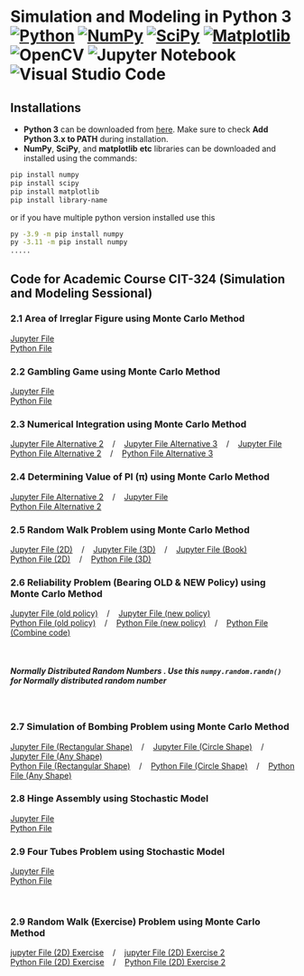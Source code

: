 # Simulation and Modeling in Python 3<br/>[![Python](https://img.shields.io/badge/python-3670A0?style=for-the-badge&logo=python&logoColor=ffdd54)](https://www.python.org/) [![NumPy](https://img.shields.io/badge/numpy-%23013243.svg?style=for-the-badge&logo=numpy&logoColor=white)](https://pypi.org/project/numpy/) [![SciPy](https://img.shields.io/badge/SciPy-%230C55A5.svg?style=for-the-badge&logo=scipy&logoColor=%white)](https://pypi.org/project/scipy/) [![Matplotlib](https://img.shields.io/badge/Matplotlib-%23ffffff.svg?style=for-the-badge&logo=Matplotlib&logoColor=black)](https://pypi.org/project/matplotlib/) ![OpenCV](https://img.shields.io/badge/opencv-%23white.svg?style=for-the-badge&logo=opencv&logoColor=white) ![Jupyter Notebook](https://img.shields.io/badge/jupyter-%23FA0F00.svg?style=for-the-badge&logo=jupyter&logoColor=white) ![Visual Studio Code](https://img.shields.io/badge/Visual%20Studio%20Code-0078d7.svg?style=for-the-badge&logo=visual-studio-code&logoColor=white)

## Installations

* **Python 3** can be downloaded from [here](https://www.python.org/downloads/). Make sure to check **Add Python 3.x to PATH** during installation.
* **NumPy**, **SciPy**, and **matplotlib** **etc** libraries can be downloaded and installed using the commands:
```bash
pip install numpy
pip install scipy
pip install matplotlib
pip install library-name
```
or if you have multiple python version installed use this
```bash
py -3.9 -m pip install numpy
py -3.11 -m pip install numpy
.....
```

## Code for Academic Course CIT-324 (Simulation and Modeling Sessional)

### 2.1 Area of Irreglar Figure using Monte Carlo Method
 [Jupyter File](./area_of_irreglar_figure_using_monte.ipynb) <br/>
 [Python File](./same_python_file/Area_of_an_Irregular_Shape.py)

### 2.2 Gambling Game using Monte Carlo Method
 [Jupyter File](./gambling_game.ipynb) <br/>
 [Python File](./same_python_file/gambling_game.py)

### 2.3 Numerical Integration using Monte Carlo Method
 [Jupyter File Alternative 2](./numerical_integration_using_monte_alternative_2.ipynb)  &nbsp;&nbsp; / &nbsp;&nbsp; [Jupyter File Alternative 3](./numerical_integration_using_monte_alternative_3.ipynb)  &nbsp;&nbsp; / &nbsp;&nbsp; [Jupyter File](./numerical_integration_using_monte.ipynb) <br/>
 [Python File Alternative 2](./same_python_file/numerical_integration_using_monte_alternative_2.py)   &nbsp;&nbsp; / &nbsp;&nbsp; [Python File Alternative 3](./same_python_file/numerical_integration_using_monte_alternative_3.py)

### 2.4 Determining Value of PI (π) using Monte Carlo Method
 [Jupyter File Alternative 2](./pi_alternative_2.ipynb)  &nbsp;&nbsp; / &nbsp;&nbsp; [Jupyter File](./pi.ipynb) <br/>
 [Python File Alternative 2](./same_python_file/pi_alternative_2.py)

### 2.5 Random Walk Problem using Monte Carlo Method
 [Jupyter File (2D)](./random_walk_2D.ipynb)   &nbsp;&nbsp; / &nbsp;&nbsp; [Jupyter File (3D)](./random_walk_3D.ipynb)   &nbsp;&nbsp; / &nbsp;&nbsp; [Jupyter File (Book)](./random_walk_boi.ipynb) <br/>
 [Python File (2D)](./same_python_file/random_walk_2D.py)   &nbsp;&nbsp; / &nbsp;&nbsp; [Python File (3D)](./same_python_file/random_walk_3D.py)

### 2.6 Reliability Problem (Bearing OLD & NEW Policy) using Monte Carlo Method
 [Jupyter File (old policy)](./reliability_problem_old_policy.ipynb)   &nbsp;&nbsp; / &nbsp;&nbsp; [Jupyter File (new policy)](./reliability_problem_new_policy.ipynb)  <br/>
 [Python File (old policy)](./same_python_file/reliability_problem_old_policy.py)   &nbsp;&nbsp; / &nbsp;&nbsp; [Python File (new policy)](./same_python_file/reliability_problem_new_policy.py) &nbsp;&nbsp; / &nbsp;&nbsp; [Python File (Combine code)](./same_python_file/Bearing%20Reliability.py) 

<br/>

##### Normally Distributed Random Numbers . Use this `numpy.random.randn()` for Normally distributed random number
<br/>

### 2.7 Simulation of Bombing Problem using Monte Carlo Method
 [Jupyter File (Rectangular Shape)](./rectangular_shape_bombing_area.ipynb) &nbsp;&nbsp; / &nbsp;&nbsp; [Jupyter File (Circle Shape)](./circle_shape_bombing_area.ipynb) &nbsp;&nbsp; / &nbsp;&nbsp; [Jupyter File (Any Shape)](./any_shape_bombing_area.ipynb)  <br/>
 [Python File (Rectangular Shape)](./same_python_file/rectangular_shape_bombing_area.py) &nbsp;&nbsp; / &nbsp;&nbsp; [Python File (Circle Shape)](./same_python_file/circle_shape_bombing_area.py) &nbsp;&nbsp; / &nbsp;&nbsp; [Python File (Any Shape)](./same_python_file/any_shape_bombing_area.py)


### 2.8 Hinge Assembly using Stochastic Model
 [Jupyter File](./hinge_assembly.ipynb)  <br/>
 [Python File](./same_python_file/hinge_assembly.py)

### 2.9 Four Tubes Problem using Stochastic Model
 [Jupyter File](./four_tubes_problem.ipynb)  <br/>
 [Python File](./same_python_file/four_tubes_problem.py)

<br/>

### 2.9 Random Walk (Exercise) Problem using Monte Carlo Method
 [jupyter File (2D) Exercise](./random_walk_2D_exercise.ipynb)   &nbsp;&nbsp; / &nbsp;&nbsp; [jupyter File (2D) Exercise 2](./random_walk_2D_exercise_2.ipynb)  <br/>
 [Python File (2D) Exercise](./same_python_file/random_walk_2D_exercise.py)   &nbsp;&nbsp; / &nbsp;&nbsp; [Python File (2D) Exercise 2](./same_python_file/random_walk_2D_exercise_2.py)

